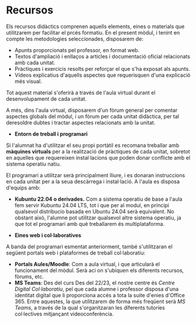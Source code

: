 # Recursos

<!-- 

L'apartat de recursos didàctics fa referència als elements, les ferramentes o els materials que els docents utilitzen per a facilitar el procés formatiu.

Els tipus de recursos didàctics han de ser variats i poden classificar-se segons el format, la funció o el context en què s'utilitzen. Alguns dels tipus més comuns de recursos didàctics són:
* Recursos materials: són els elements físics que s'utilitzen en l'aula i que permeten aprenentatges significatius, adaptats a les aracterístiques del grup, seleccionats segons els nivells de l'alumnat, el tipus de tasques que es realitzaran, etc.
* Recursos tecnològics: inclouen ferramentes digitals i dispositius que faciliten l'aprenentatge mitjançant l'ús de la tecnologia.
* Recursos organitzatius: tenint en compte la necessitat d'aplicar metodologies actives en les aules, és important pensar en agrupacions flexibles, codocència o qualsevol altra ferramenta que facilite el procés d'ensenyança-aprenentatge en esta línia. Se seguiran les instruccions d'inici de curs per a este punt.

-->

Els recursos didàctics comprenen aquells elements, eines o materials que utilitzarem per facilitar el prcés formatiu. En el present mòdul, i tenint en compte les metodologies seleccionades, disposarem de:

* Apunts proporcionats pel professor, en format web.
* Textos d'ampliació i enllaços a articles i documentació oficial relacionats amb cada unitat.
* Pràctiques i exercicis resolts per reforçar el que s'ha exposat als apunts.
* Vídeos explicatius d'aquells aspectes que requerisquen d'una explicació més visual.

Tot aquest material s'oferirà a través de l'aula virtual durant el desenvolupament de cada unitat.

A més, dins l'aula virtual, disposarem d'un fòrum general per comentar aspectes globals del mòdul, i un fòrum per cada unitat didàctica, per tal deresoldre dubtes i tractar aspectes relacionats amb la unitat.

* **Entorn de treball i programari**

Si l'alumnat ha d'utilitzar el seu propi portàtil es recomana treballar amb **màquines virtuals** per a la realització de pràctiques de cada unitat, sobretot en aquelles que requereixen instal·lacions que poden donar conflicte amb el sistema operatiu natiu.

El programari a utilitzar serà principalment lliure, i es donaran instruccions en cada unitat per a la seua descàrrega i instal·lació. A l'aula es disposa d'equips amb:

* **Kubuntu 22.04 o derivades.** Com a sistema operatiu de base a l'aula fem servir Kubuntu 24.04 LTS, tot i que per al modul, en principi qualsevol distribucio basada en Ubuntu 24.04 serà equivalent. No obstant això, l'alumne pot utilitzar qualsevol altre sistema operatiu, ja que tot el programari amb què treballarem és multiplataforma.


* **Eines web i col·laboratives**

A banda del programari esmentat anteriorment, també s'utilitzaran el següent portals web i plataformes de treball col·laboratiu:

* **Portals Aules/Moodle**: Com a aula virtual, i que articularà el funcionament del mòdul. Serà aci on s'ubiquen els diferents recursos, fòrums, etc.
* **MS Teams**: Des del curs Des del 22/23, el nostre centre és *Centre Digital Col·laboratiu*, pel que cada alumne i professor disposa d'una identitat digital que li proporciona accés a tota la suite d'enies d'Office 365. Entre aquestes, la que utilitzarem de forma més freqüent serà *MS Teams*, a través de la qual s'organitzaran les diferents tutoríes col·lectives mitjançant videoconferència.


